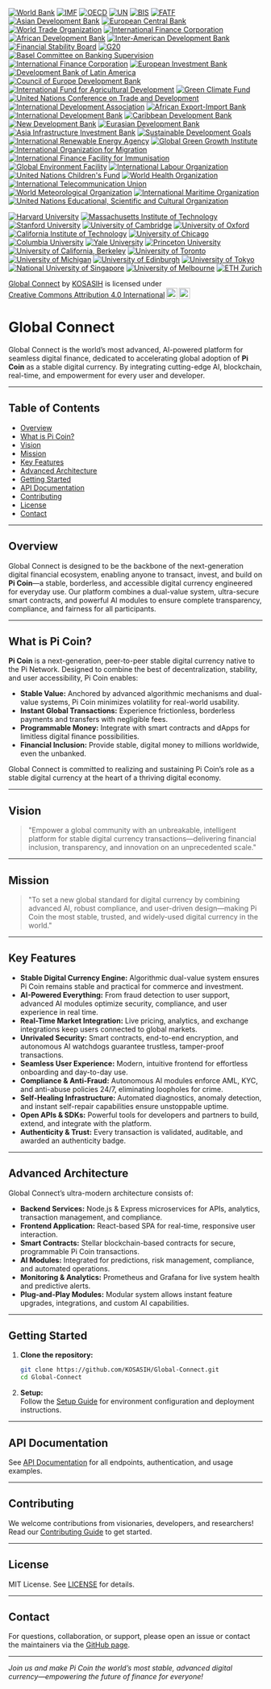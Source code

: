 [![World Bank](https://img.shields.io/badge/World%20Bank-Partner-34C759.svg)](https://www.worldbank.org/)
[![IMF](https://img.shields.io/badge/IMF-Partner-0072B8.svg)](https://www.imf.org/)
[![OECD](https://img.shields.io/badge/OECD-Partner-FF6F20.svg)](https://www.oecd.org/)
[![UN](https://img.shields.io/badge/UN-Partner-007A33.svg)](https://www.un.org/)
[![BIS](https://img.shields.io/badge/BIS-Partner-FFB300.svg)](https://www.bis.org/)
[![FATF](https://img.shields.io/badge/FATF-Partner-FF5733.svg)](https://www.fatf-gafi.org/)
[![Asian Development Bank](https://img.shields.io/badge/Asian%20Development%20Bank-Partner-00A3E0.svg)](https://www.adb.org/)
[![European Central Bank](https://img.shields.io/badge/European%20Central%20Bank-Partner-003DA5.svg)](https://www.ecb.europa.eu/)
[![World Trade Organization](https://img.shields.io/badge/World%20Trade%20Organization-Partner-FF6F20.svg)](https://www.wto.org/)
[![International Finance Corporation](https://img.shields.io/badge/International%20Finance%20Corporation-Partner-0072B8.svg)](https://www.ifc.org/)
[![African Development Bank](https://img.shields.io/badge/African%20Development%20Bank-Partner-FFB300.svg)](https://www.afdb.org/)
[![Inter-American Development Bank](https://img.shields.io/badge/Inter--American%20Development%20Bank-Partner-FF5733.svg)](https://www.iadb.org/)
[![Financial Stability Board](https://img.shields.io/badge/Financial%20Stability%20Board-Partner-34C759.svg)](https://www.fsb.org/)
[![G20](https://img.shields.io/badge/G20-Partner-FF6F20.svg)](https://g20.org/)
[![Basel Committee on Banking Supervision](https://img.shields.io/badge/Basel%20Committee%20on%20Banking%20Supervision-Partner-007A33.svg)](https://www.bis.org/bcbs/)
[![International Finance Corporation](https://img.shields.io/badge/International%20Finance%20Corporation-Partner-0072B8.svg)](https://www.ifc.org/)
[![European Investment Bank](https://img.shields.io/badge/European%20Investment%20Bank-Partner-003DA5.svg)](https://www.eib.org/)
[![Development Bank of Latin America](https://img.shields.io/badge/Development%20Bank%20of%20Latin%20America-Partner-FF6F20.svg)](https://www.caf.com/en/)
[![Council of Europe Development Bank](https://img.shields.io/badge/Council%20of%20Europe%20Development%20Bank-Partner-34C759.svg)](https://coebank.org/)
[![International Fund for Agricultural Development](https://img.shields.io/badge/International%20Fund%20for%20Agricultural%20Development-Partner-FF5733.svg)](https://www.ifad.org/)
[![Green Climate Fund](https://img.shields.io/badge/Green%20Climate%20Fund-Partner-00A3E0.svg)](https://www.greenclimate.fund/)
[![United Nations Conference on Trade and Development](https://img.shields.io/badge/UNCTAD-Partner-007A33.svg)](https://unctad.org/)
[![International Development Association](https://img.shields.io/badge/International%20Development%20Association-Partner-FFB300.svg)](https://www.worldbank.org/en/who-we-are/what-is-the-ida)
[![African Export-Import Bank](https://img.shields.io/badge/African%20Export--Import%20Bank-Partner-FF6F20.svg)](https://www.afreximbank.com/)
[![International Development Bank](https://img.shields.io/badge/Inter--American%20Development%20Bank-Partner-0072B8.svg)](https://www.iadb.org/)
[![Caribbean Development Bank](https://img.shields.io/badge/Caribbean%20Development%20Bank-Partner-34C759.svg)](https://www.caribank.org/)
[![New Development Bank](https://img.shields.io/badge/New%20Development%20Bank-Partner-FF5733.svg)](https://ndb.int/)
[![Eurasian Development Bank](https://img.shields.io/badge/Eurasian%20Development%20Bank-Partner-00A3E0.svg)](https://eabr.org/en/)
[![Asia Infrastructure Investment Bank](https://img.shields.io/badge/Asia%20Infrastructure%20Investment%20Bank-Partner-003DA5.svg)](https://www.aiib.org/)
[![Sustainable Development Goals](https://img.shields.io/badge/Sustainable%20Development%20Goals-Partner-FFB300.svg)](https://sdgs.un.org/)
[![International Renewable Energy Agency](https://img.shields.io/badge/IRENA-Partner-007A33.svg)](https://www.irena.org/)
[![Global Green Growth Institute](https://img.shields.io/badge/Global%20Green%20Growth%20Institute-Partner-34C759.svg)](https://gggi.org/)
[![International Organization for Migration](https://img.shields.io/badge/International%20Organization%20for%20Migration-Partner-FF6F20.svg)](https://www.iom.int/)
[![International Finance Facility for Immunisation](https://img.shields.io/badge/International%20Finance%20Facility%20for%20Immunisation-Partner-0072B8.svg)](https://www.iffim.org/)
[![Global Environment Facility](https://img.shields.io/badge/Global%20Environment%20Facility-Partner-34C759.svg)](https://www.thegef.org/)
[![International Labour Organization](https://img.shields.io/badge/International%20Labour%20Organization-Partner-FF5733.svg)](https://www.ilo.org/)
[![United Nations Children's Fund](https://img.shields.io/badge/UNICEF-Partner-00A3E0.svg)](https://www.unicef.org/)
[![World Health Organization](https://img.shields.io/badge/World%20Health%20Organization-Partner-007A33.svg)](https://www.who.int/)
[![International Telecommunication Union](https://img.shields.io/badge/International%20Telecommunication%20Union-Partner-FFB300.svg)](https://www.itu.int/)
[![World Meteorological Organization](https://img.shields.io/badge/World%20Meteorological%20Organization-Partner-003DA5.svg)](https://public.wmo.int/en)
[![International Maritime Organization](https://img.shields.io/badge/International%20Maritime%20Organization-Partner-34C759.svg)](https://www.imo.org/)
[![United Nations Educational, Scientific and Cultural Organization](https://img.shields.io/badge/UNESCO-Partner-FF6F20.svg)](https://en.unesco.org/)

[![Harvard University](https://img.shields.io/badge/Harvard%20University-Partner-A50000.svg)](https://www.harvard.edu/)
[![Massachusetts Institute of Technology](https://img.shields.io/badge/Massachusetts%20Institute%20of%20Technology-Partner-FF6F20.svg)](https://www.mit.edu/)
[![Stanford University](https://img.shields.io/badge/Stanford%20University-Partner-0072B8.svg)](https://www.stanford.edu/)
[![University of Cambridge](https://img.shields.io/badge/University%20of%20Cambridge-Partner-003DA5.svg)](https://www.cam.ac.uk/)
[![University of Oxford](https://img.shields.io/badge/University%20of%20Oxford-Partner-34C759.svg)](https://www.ox.ac.uk/)
[![California Institute of Technology](https://img.shields.io/badge/California%20Institute%20of%20Technology-Partner-FF5733.svg)](https://www.caltech.edu/)
[![University of Chicago](https://img.shields.io/badge/University%20of%20Chicago-Partner-00A3E0.svg)](https://www.uchicago.edu/)
[![Columbia University](https://img.shields.io/badge/Columbia%20University-Partner-007A33.svg)](https://www.columbia.edu/)
[![Yale University](https://img.shields.io/badge/Yale%20University-Partner-FFB300.svg)](https://www.yale.edu/)
[![Princeton University](https://img.shields.io/badge/Princeton%20University-Partner-FF6F20.svg)](https://www.princeton.edu/)
[![University of California, Berkeley](https://img.shields.io/badge/University%20of%20California%2C%20Berkeley-Partner-0072B8.svg)](https://www.berkeley.edu/)
[![University of Toronto](https://img.shields.io/badge/University%20of%20Toronto-Partner-003DA5.svg)](https://www.utoronto.ca/)
[![University of Michigan](https://img.shields.io/badge/University%20of%20Michigan-Partner-34C759.svg)](https://umich.edu/)
[![University of Edinburgh](https://img.shields.io/badge/University%20of%20Edinburgh-Partner-FF5733.svg)](https://www.ed.ac.uk/)
[![University of Tokyo](https://img.shields.io/badge/University%20of%20Tokyo-Partner-00A3E0.svg)](https://www.u-tokyo.ac.jp/en/)
[![National University of Singapore](https://img.shields.io/badge/National%20University%20of%20Singapore-Partner-007A33.svg)](https://www.nus.edu.sg/)
[![University of Melbourne](https://img.shields.io/badge/University%20of%20Melbourne-Partner-FFB300.svg)](https://www.unimelb.edu.au/)
[![ETH Zurich](https://img.shields.io/badge/ETH%20Zurich-Partner-34C759.svg)](https://ethz.ch/en.html)

<p xmlns:cc="http://creativecommons.org/ns#" xmlns:dct="http://purl.org/dc/terms/"><a property="dct:title" rel="cc:attributionURL" href="https://github.com/KOSASIH/Global-Connect">Global Connect</a> by <a rel="cc:attributionURL dct:creator" property="cc:attributionName" href="https://www.linkedin.com/in/kosasih-81b46b5a">KOSASIH</a> is licensed under <a href="https://creativecommons.org/licenses/by/4.0/?ref=chooser-v1" target="_blank" rel="license noopener noreferrer" style="display:inline-block;">Creative Commons Attribution 4.0 International<img style="height:22px!important;margin-left:3px;vertical-align:text-bottom;" src="https://mirrors.creativecommons.org/presskit/icons/cc.svg?ref=chooser-v1" alt=""><img style="height:22px!important;margin-left:3px;vertical-align:text-bottom;" src="https://mirrors.creativecommons.org/presskit/icons/by.svg?ref=chooser-v1" alt=""></a></p>

# Global Connect

Global Connect is the world’s most advanced, AI-powered platform for seamless digital finance, dedicated to accelerating global adoption of **Pi Coin** as a stable digital currency. By integrating cutting-edge AI, blockchain, real-time, and empowerment for every user and developer.

---

## Table of Contents

- [Overview](#overview)
- [What is Pi Coin?](#what-is-pi-coin)
- [Vision](#vision)
- [Mission](#mission)
- [Key Features](#key-features)
- [Advanced Architecture](#advanced-architecture)
- [Getting Started](#getting-started)
- [API Documentation](#api-documentation)
- [Contributing](#contributing)
- [License](#license)
- [Contact](#contact)

---

## Overview

Global Connect is designed to be the backbone of the next-generation digital financial ecosystem, enabling anyone to transact, invest, and build on **Pi Coin**—a stable, borderless, and accessible digital currency engineered for everyday use. Our platform combines a dual-value system, ultra-secure smart contracts, and powerful AI modules to ensure complete transparency, compliance, and fairness for all participants.

---

## What is Pi Coin?

**Pi Coin** is a next-generation, peer-to-peer stable digital currency native to the Pi Network. Designed to combine the best of decentralization, stability, and user accessibility, Pi Coin enables:

- **Stable Value:** Anchored by advanced algorithmic mechanisms and dual-value systems, Pi Coin minimizes volatility for real-world usability.
- **Instant Global Transactions:** Experience frictionless, borderless payments and transfers with negligible fees.
- **Programmable Money:** Integrate with smart contracts and dApps for limitless digital finance possibilities.
- **Financial Inclusion:** Provide stable, digital money to millions worldwide, even the unbanked.

Global Connect is committed to realizing and sustaining Pi Coin’s role as a stable digital currency at the heart of a thriving digital economy.

---

## Vision

> "Empower a global community with an unbreakable, intelligent platform for stable digital currency transactions—delivering financial inclusion, transparency, and innovation on an unprecedented scale."

---

## Mission

> "To set a new global standard for digital currency by combining advanced AI, robust compliance, and user-driven design—making Pi Coin the most stable, trusted, and widely-used digital currency in the world."

---

## Key Features

- **Stable Digital Currency Engine:** Algorithmic dual-value system ensures Pi Coin remains stable and practical for commerce and investment.
- **AI-Powered Everything:** From fraud detection to user support, advanced AI modules optimize security, compliance, and user experience in real time.
- **Real-Time Market Integration:** Live pricing, analytics, and exchange integrations keep users connected to global markets.
- **Unrivaled Security:** Smart contracts, end-to-end encryption, and autonomous AI watchdogs guarantee trustless, tamper-proof transactions.
- **Seamless User Experience:** Modern, intuitive frontend for effortless onboarding and day-to-day use.
- **Compliance & Anti-Fraud:** Autonomous AI modules enforce AML, KYC, and anti-abuse policies 24/7, eliminating loopholes for crime.
- **Self-Healing Infrastructure:** Automated diagnostics, anomaly detection, and instant self-repair capabilities ensure unstoppable uptime.
- **Open APIs & SDKs:** Powerful tools for developers and partners to build, extend, and integrate with the platform.
- **Authenticity & Trust:** Every transaction is validated, auditable, and awarded an authenticity badge.

---

## Advanced Architecture

Global Connect’s ultra-modern architecture consists of:

- **Backend Services:** Node.js & Express microservices for APIs, analytics, transaction management, and compliance.
- **Frontend Application:** React-based SPA for real-time, responsive user interaction.
- **Smart Contracts:** Stellar blockchain-based contracts for secure, programmable Pi Coin transactions.
- **AI Modules:** Integrated for predictions, risk management, compliance, and automated operations.
- **Monitoring & Analytics:** Prometheus and Grafana for live system health and predictive alerts.
- **Plug-and-Play Modules:** Modular system allows instant feature upgrades, integrations, and custom AI capabilities.

---

## Getting Started

1. **Clone the repository:**
    ```bash
    git clone https://github.com/KOSASIH/Global-Connect.git
    cd Global-Connect
    ```
2. **Setup:**  
   Follow the [Setup Guide](docs/setup.md) for environment configuration and deployment instructions.

---

## API Documentation

See [API Documentation](docs/API_Documentation.md) for all endpoints, authentication, and usage examples.

---

## Contributing

We welcome contributions from visionaries, developers, and researchers! Read our [Contributing Guide](docs/CONTRIBUTING.md) to get started.

---

## License

MIT License. See [LICENSE](LICENSE) for details.

---

## Contact

For questions, collaboration, or support, please open an issue or contact the maintainers via the [GitHub page](https://github.com/KOSASIH/Global-Connect).

---

*Join us and make Pi Coin the world’s most stable, advanced digital currency—empowering the future of finance for everyone!*

